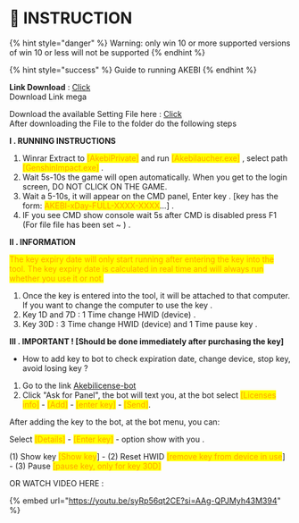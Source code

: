 # 📖 INSTRUCTION

{% hint style="danger" %}
Warning: only win 10 or more supported versions of win 10 or less will not be supported
{% endhint %}

{% hint style="success" %}
Guide to running AKEBI
{% endhint %}

**Link Download** : [Click](https://discord.com/channels/1104940962804936856/1158038172295508081/1158038996136509550) \
Download Link mega&#x20;

Download the available Setting File here : [Click](https://drive.google.com/drive/folders/16sKte70I\_fK8W09K4BJnS6JqzPzy\_KuR?usp=sharing)\
After downloading the File to the folder do the following steps

**I . RUNNING INSTRUCTIONS**

1. Winrar Extract to <mark style="color:orange;">\[AkebiPrivate]</mark> and run <mark style="color:orange;">\[Akebilaucher.exe]</mark> , select path <mark style="color:orange;">\[GenshinImpact.exe]</mark> .
2. Wait 5s-10s the game will open automatically. When you get to the login screen, DO NOT CLICK ON THE GAME.
3. Wait a 5-10s, it will appear on the CMD panel, Enter key . \[key has the form: <mark style="color:orange;">AKEBI-xDay-FULL-XXXX-XXXX</mark>...] .
4. IF you see CMD show console wait 5s after CMD is disabled press F1 (For file file has been set \~ ) .&#x20;

**II . INFORMATION**&#x20;

<mark style="color:orange;">The key expiry date will only start running after entering the key into the tool. The key expiry date is calculated in real time and will always run whether you use it or not.</mark>

1. Once the key is entered into the tool, it will be attached to that computer. If you want to change the computer to use the key .
2. Key 1D and 7D : 1 Time change HWID (device) .
3. Key 30D : 3 Time change HWID (device) and 1 Time pause key .&#x20;

**III . IMPORTANT ! \[Should be done immediately after purchasing the key]**

* How to add key to bot to check expiration date, change device, stop key, avoid losing key ?

1. Go to the link [Akebi⁠license-bot](https://discordapp.com/channels/440536354544156683/1063808878556487710)
2. Click "Ask for Panel", the bot will text you, at the bot select <mark style="color:orange;">\[Licenses info]</mark> - <mark style="color:orange;">\[Add]</mark> - <mark style="color:orange;">\[enter key]</mark> - <mark style="color:orange;">\[Send]</mark>.

After adding the key to the bot, at the bot menu, you can:&#x20;

Select <mark style="color:orange;">\[Details]</mark> - <mark style="color:orange;">\[Enter key]</mark> - option show with you .&#x20;

(1) Show key <mark style="color:orange;">\[Show key</mark>] - (2) Reset HWID <mark style="color:orange;">\[remove key from device in use</mark>] - (3) Pause <mark style="color:orange;">\[pause key, only for key 30D]</mark>

OR WATCH VIDEO HERE :&#x20;

{% embed url="https://youtu.be/syRp56qt2CE?si=AAg-QPJMyh43M394" %}
